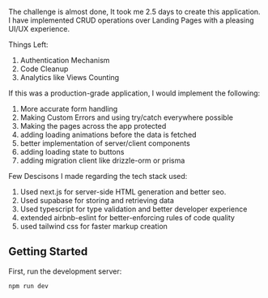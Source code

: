 The challenge is almost done, It took me 2.5 days to create this application. I have implemented CRUD operations over Landing Pages with a pleasing UI/UX experience.

Things Left:
1) Authentication Mechanism
2) Code Cleanup
3) Analytics like Views Counting

If this was a production-grade application, I would implement the following:
1) More accurate form handling
2) Making Custom Errors and using try/catch everywhere possible
3) Making the pages across the app protected
4) adding loading animations before the data is fetched
5) better implementation of server/client components
6) adding loading state to buttons
7) adding migration client like drizzle-orm or prisma

Few Descisons I made regarding the tech stack used:
1) Used next.js for server-side HTML generation and better seo.
2) Used supabase for storing and retrieving data
3) Used typescript for type validation and better developer experience
4) extended airbnb-eslint for better-enforcing rules of code quality
5) used tailwind css for faster markup creation



## Getting Started

First, run the development server:

```bash
npm run dev
```
